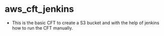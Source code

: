 # aws_cft_jenkins
* This is the basic CFT to create a S3 bucket and with the help of jenkins how to run the CFT manually.

